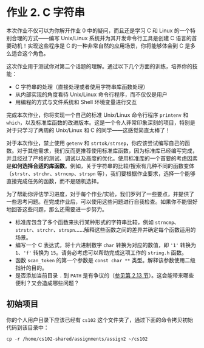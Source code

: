 # 作业 2. C 字符串

本次作业不仅可以为你解开作业 0 中的疑问，而且还是学习 C 和 Linux 的一个特别合理的方式——编写 Unix/Linux 系统并为其开发命令行工具是创建 C 语言的首要动机！实现这些程序是 C 的一种非常自然的应用场景，你将能够体会到 C 是多么适合这个角色。

这次作业用于测试你对第二个话题的理解。通过以下几个方面的训练，培养你的技能： 
  
- C 字符串的处理（直接处理或者使用字符串库函数处理）
- 从内部实现的角度看待 Unix/Linux 命令行程序，而不仅仅是用户 
- 用编程的方式与文件系统和 Shell 环境变量进行交互

完成本次作业，你将实现一个自己的标准 Unix/Linux 命令行程序 `printenv` 和 `which`，以及标准库函数的改进版本。这是一个令人非常印象深刻的项目，特别是对于只学习了两周的 Unix/Linux 和 C 的同学——这感觉简直太棒了！

对于本次作业，禁止使用 `getenv` 和 `strtok/strsep`，你应该尝试编写自己的函数。对于其他需求，我们反而更推荐使用标准库函数，因为标准库已经编写完成，并且经过了严格的测试、调试以及高度的优化。使用标准库的一个首要的考虑因素是**如何选择合适的库函数**。例如，关于字符串的比较/搜索有几种不同的函数变体（`strstr`、`strchr`、`strncmp`、`strspn` 等），我们要根据作业要求，选择一个能够直接完成任务的函数，而不是随机选择。

为了帮助你评估学习进度，对于每个作业/实验，我们罗列了一些要点，并提供了一些思考问题。在完成作业后，可以使用这些问题进行自我检查。如果你不能很好地回答这些问题，那么还需要进一步努力。

- 标准库包含了多个函数来执行某种形式的字符串比较，例如 `strncmp`、`strstr`、`strchr`、`strspn`……解释这些函数之间的差异并确定每个函数适用的场景。
- 编写一个 C 表达式，将十六进制数字 `char` 转换为对应的数值，即 `'1'` 转换为 `1`、`'f'` 转换为 `15`。请务必考虑可以帮助完成这项工作的 `string.h` 函数。
- 函数 `scan_token` 的第一个参数是 `const char **` 类型。解释该参数使用二级指针的目的。
- 是否添加当前目录 `.` 到 `PATH` 是有争议的（[参见第 2.13 节](http://www.faqs.org/faqs/unix-faq/faq/part2/)）。这会能带来哪些便利？又会造成哪些问题？

## 初始项目

你的个人用户目录下应该已经有 `cs102` 这个文件夹了，通过下面的命令拷贝初始代码到该目录中：

```shell
cp -r /home/cs102-shared/assignments/assign2 ~/cs102
```
